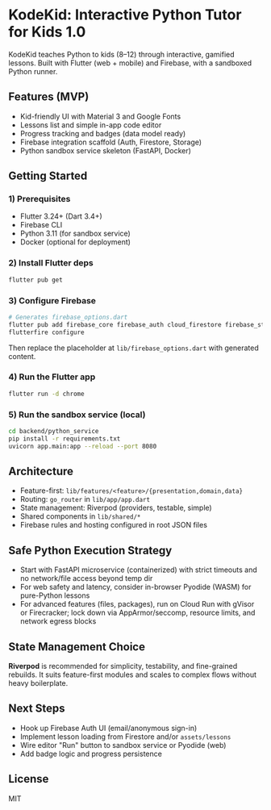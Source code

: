 # KodeKid: Interactive Python Tutor for Kids 1.0

KodeKid teaches Python to kids (8–12) through interactive, gamified lessons. Built with Flutter (web + mobile) and Firebase, with a sandboxed Python runner.

## Features (MVP)
- Kid-friendly UI with Material 3 and Google Fonts
- Lessons list and simple in-app code editor
- Progress tracking and badges (data model ready)
- Firebase integration scaffold (Auth, Firestore, Storage)
- Python sandbox service skeleton (FastAPI, Docker)

## Getting Started

### 1) Prerequisites
- Flutter 3.24+ (Dart 3.4+)
- Firebase CLI
- Python 3.11 (for sandbox service)
- Docker (optional for deployment)

### 2) Install Flutter deps
```bash
flutter pub get
```

### 3) Configure Firebase
```bash
# Generates firebase_options.dart
flutter pub add firebase_core firebase_auth cloud_firestore firebase_storage
flutterfire configure
```
Then replace the placeholder at `lib/firebase_options.dart` with generated content.

### 4) Run the Flutter app
```bash
flutter run -d chrome
```

### 5) Run the sandbox service (local)
```bash
cd backend/python_service
pip install -r requirements.txt
uvicorn app.main:app --reload --port 8080
```

## Architecture
- Feature-first: `lib/features/<feature>/{presentation,domain,data}`
- Routing: `go_router` in `lib/app/app.dart`
- State management: Riverpod (providers, testable, simple)
- Shared components in `lib/shared/*`
- Firebase rules and hosting configured in root JSON files

## Safe Python Execution Strategy
- Start with FastAPI microservice (containerized) with strict timeouts and no network/file access beyond temp dir
- For web safety and latency, consider in-browser Pyodide (WASM) for pure-Python lessons
- For advanced features (files, packages), run on Cloud Run with gVisor or Firecracker; lock down via AppArmor/seccomp, resource limits, and network egress blocks

## State Management Choice
**Riverpod** is recommended for simplicity, testability, and fine-grained rebuilds. It suits feature-first modules and scales to complex flows without heavy boilerplate.

## Next Steps
- Hook up Firebase Auth UI (email/anonymous sign-in)
- Implement lesson loading from Firestore and/or `assets/lessons`
- Wire editor "Run" button to sandbox service or Pyodide (web)
- Add badge logic and progress persistence

## License
MIT
